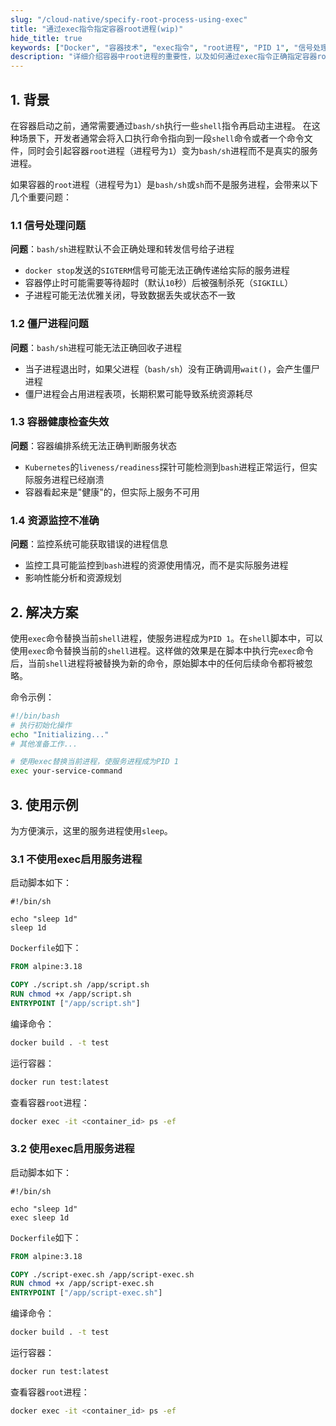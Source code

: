 ```yaml
---
slug: "/cloud-native/specify-root-process-using-exec"
title: "通过exec指令指定容器root进程(wip)"
hide_title: true
keywords: ["Docker", "容器技术", "exec指令", "root进程", "PID 1", "信号处理", "僵尸进程", "容器最佳实践", "tini"]
description: "详细介绍容器中root进程的重要性，以及如何通过exec指令正确指定容器root进程，避免信号处理和僵尸进程问题"
---
```



## 1. 背景

在容器启动之前，通常需要通过`bash/sh`执行一些`shell`指令再启动主进程。
在这种场景下，开发者通常会将入口执行命令指向到一段`shell`命令或者一个命令文件，同时会引起容器`root`进程（进程号为`1`）变为`bash/sh`进程而不是真实的服务进程。

如果容器的`root`进程（进程号为`1`）是`bash/sh`或`sh`而不是服务进程，会带来以下几个重要问题：

### 1.1 信号处理问题

**问题**：`bash/sh`进程默认不会正确处理和转发信号给子进程
- `docker stop`发送的`SIGTERM`信号可能无法正确传递给实际的服务进程
- 容器停止时可能需要等待超时（默认`10`秒）后被强制杀死（`SIGKILL`）
- 子进程可能无法优雅关闭，导致数据丢失或状态不一致

### 1.2 僵尸进程问题

**问题**：`bash/sh`进程可能无法正确回收子进程
- 当子进程退出时，如果父进程（`bash/sh`）没有正确调用`wait()`，会产生僵尸进程
- 僵尸进程会占用进程表项，长期积累可能导致系统资源耗尽

### 1.3 容器健康检查失效

**问题**：容器编排系统无法正确判断服务状态
- `Kubernetes`的`liveness/readiness`探针可能检测到`bash`进程正常运行，但实际服务进程已经崩溃
- 容器看起来是"健康"的，但实际上服务不可用

### 1.4 资源监控不准确

**问题**：监控系统可能获取错误的进程信息
- 监控工具可能监控到`bash`进程的资源使用情况，而不是实际服务进程
- 影响性能分析和资源规划

## 2. 解决方案


使用`exec`命令替换当前`shell`进程，使服务进程成为`PID 1`。在`shell`脚本中，可以使用`exec`命令替换当前的`shell`进程。这样做的效果是在脚本中执行完`exec`命令后，当前`shell`进程将被替换为新的命令，原始脚本中的任何后续命令都将被忽略。

命令示例：
```bash
#!/bin/bash
# 执行初始化操作
echo "Initializing..."
# 其他准备工作...

# 使用exec替换当前进程，使服务进程成为PID 1
exec your-service-command
```

## 3. 使用示例

为方便演示，这里的服务进程使用`sleep`。

### 3.1 不使用exec启用服务进程

启动脚本如下：

```shell title="shell.sh"
#!/bin/sh

echo "sleep 1d"
sleep 1d
```

`Dockerfile`如下：

```dockerfile title="Dockerfile"
FROM alpine:3.18

COPY ./script.sh /app/script.sh
RUN chmod +x /app/script.sh
ENTRYPOINT ["/app/script.sh"]
```

编译命令：
```bash
docker build . -t test
```

运行容器：
```bash
docker run test:latest
```

查看容器`root`进程：
```bash
docker exec -it <container_id> ps -ef
```

### 3.2 使用exec启用服务进程

启动脚本如下：

```shell title="shell-exec.sh"
#!/bin/sh

echo "sleep 1d"
exec sleep 1d
```

`Dockerfile`如下：

```dockerfile title="Dockerfile"
FROM alpine:3.18

COPY ./script-exec.sh /app/script-exec.sh
RUN chmod +x /app/script-exec.sh
ENTRYPOINT ["/app/script-exec.sh"]
```

编译命令：
```bash
docker build . -t test
```

运行容器：
```bash
docker run test:latest
```

查看容器`root`进程：
```bash
docker exec -it <container_id> ps -ef
```
